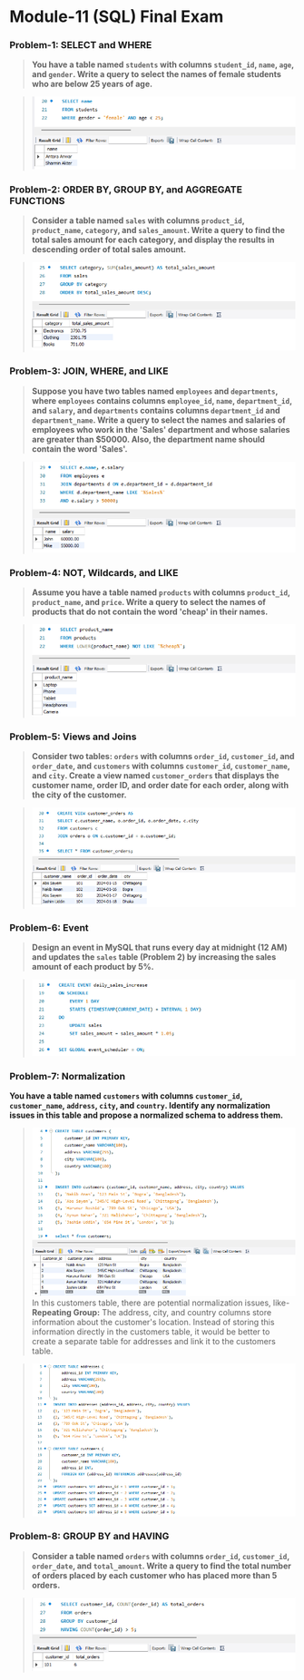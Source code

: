 # **Module-11 (SQL) Final Exam**

### **Problem-1: SELECT and WHERE**<br>
> **You have a table named `students` with columns `student_id`, `name`, `age`, and `gender`. Write a query to select the names of female students who are below 25 years of age.**<br>

> ![**Solution:**](images/p1.1.PNG)

### **Problem-2: ORDER BY, GROUP BY, and AGGREGATE FUNCTIONS**<br>
> **Consider a table named `sales` with columns `product_id`, `product_name`, `category`, and `sales_amount`. Write a query to find the total sales amount for each category, and display the results in descending order of total sales amount.**

> ![**Solution:**](images/p2.PNG)

### **Problem-3: JOIN, WHERE, and LIKE**<br>
> **Suppose you have two tables named `employees` and `departments`, where `employees` contains columns `employee_id`, `name`, `department_id`, and `salary`, and `departments` contains columns `department_id` and `department_name`. Write a query to select the names and salaries of employees who work in the 'Sales' department and whose salaries are greater than $50000. Also, the department name should contain the word 'Sales'.**

> ![**Solution:**](images/p3.PNG)

### **Problem-4: NOT, Wildcards, and LIKE**<br>
> **Assume you have a table named `products` with columns `product_id`, `product_name`, and `price`. Write a query to select the names of products that do not contain the word 'cheap' in their names.**

> ![**Solution:**](images/p4.PNG)

### **Problem-5: Views and Joins**<br>
> **Consider two tables: `orders` with columns `order_id`, `customer_id`, and `order_date`, and `customers` with columns `customer_id`, `customer_name`, and `city`. Create a view named `customer_orders` that displays the customer name, order ID, and order date for each order, along with the city of the customer.**

> ![**Solution:**](images/p5.PNG)

### **Problem-6: Event**<br>
> **Design an event in MySQL that runs every day at midnight (12 AM) and updates the `sales` table (Problem 2) by increasing the sales amount of each product by 5%.**

> ![**Solution:**](images/p6.PNG)

### **Problem-7: Normalization**<br>
**You have a table named `customers` with columns `customer_id`, `customer_name`, `address`, `city`, and `country`. Identify any normalization issues in this table and propose a normalized schema to address them.**

> ![**Create Table:**](images/p7.0.PNG)<br>
In this customers table, there are potential normalization issues, like-<br>**Repeating Group:** The address, city, and country columns store information about the customer's location. Instead of storing this information directly in the customers table, it would be better to create a separate table for addresses and link it to the customers table.

> ![**Create Table:**](images/p7.1.PNG)

### **Problem-8: GROUP BY and HAVING**<br>
> **Consider a table named `orders` with columns `order_id`, `customer_id`, `order_date`, and `total_amount`. Write a query to find the total number of orders placed by each customer who has placed more than 5 orders.**

> ![**Solution:**](images/p8.PNG)